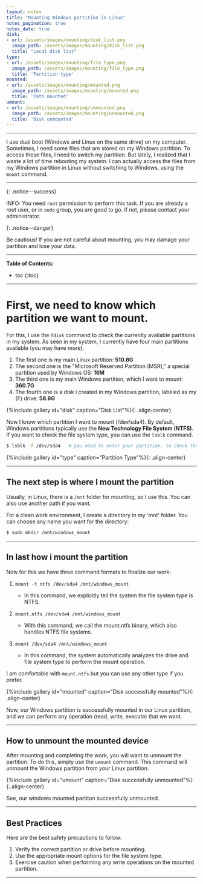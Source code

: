 ```yaml
---
layout: notes
title: "Mounting Windows partition in Linux"
notes_pagination: true
notes_date: true
disk:
- url: /assets/images/mounting/disk_list.png
  image_path: /assets/images/mounting/disk_list.png
  title: "Local disk list"
type:
- url: /assets/images/mounting/file_type.png
  image_path: /assets/images/mounting/file_type.png
  title: 'Partition type'
mounted:
- url: /assets/images/mounting/mounted.png
  image_path: /assets/images/mounting/mounted.png
  title: 'Path mounted'
umount:
- url: /assets/images/mounting/unmounted.png
  image_path: /assets/images/mounting/unmounted.png
  title: 'Disk unmounted'
---
```


---


I use dual boot (Windows and Linux on the same drive) on my computer. Sometimes,
I need some files that are stored on my Windows partition. To access these
files, I need to switch my partition. But lately, I realized that I waste a lot
of time rebooting my system. I can actually access the files from my Windows
partition in Linux without switching to Windows, using the `mount` command.

---

{: .notice--success}

INFO: You need `root` permission to perform this task. If you are already a root
user, or in `sudo` group, you are good to go. If not, please contact your
administrator.

{: .notice--danger}

Be cautious! If you are not careful about mounting, you may damage your
partition and lose your data.

---

**Table of Contents:**

* toc
{:toc}

---

# First, we need to know which partition we want to mount.

For this, I use the `fdisk` command to check the currently available partitions
in my system. As seen in my system, I currently have four main partitions
available (you may have more).

1. The first one is my main Linux partition: **510.8G**
2. The second one is the "Microsoft Reserved Partition (MSR)," a special
   partition used by Windows OS: **16M**
3. The third one is my main Windows partition, which I want to mount: **360.7G**
4. The fourth one is a disk i created in my Windows partition, labeled as my (F)
   drive: **58.6G**

{%include gallery id="disk" caption="Disk List"%}{: .align-center}

Now I know which partition I want to mount (/dev/sda4). By default, Windows
partitions typically use the **New Technology File System (NTFS)**. If you want
to check the file system type, you can use the `lsblk` command.

```bash
$ lsblk -f /dev/sda4   # you need to enter your partition, to check the type
```


{%include gallery id="type" caption="Partition Type"%}{: .align-center}


---

## The next step is where I mount the partition

Usually, in Linux, there is a `/mnt` folder for mounting, so I use this. You can
also use another path if you want.

For a clean work environment, I create a directory in my 'mnt' folder. You can
choose any name you want for the directory:

```bash
$ sudo mkdir /mnt/windows_mount
```

---

## In last how i mount the partition

Now for this we have three command formats to finalize our work:

1. `mount -t ntfs /dev/sda4 /mnt/windows_mount`
   - In this command, we explicitly tell the system the file system type is
     NTFS.

2. `mount.ntfs /dev/sda4 /mnt/windows_mount`
   - With this command, we call the mount.ntfs binary, which also handles NTFS
     file systems.

3. `mount /dev/sda4 /mnt/windows_mount`
   - In this command, the system automatically analyzes the drive and file
     system type to perform the mount operation.

I am comfortable with `mount.ntfs` but you can use any other type if you prefer.


{%include gallery id="mounted" caption="Disk successfully mounted"%}{: .align-center}


Now, our Windows partition is successfully mounted in our Linux partition, and
we can perform any operation (read, write, execute) that we want.


---

## How to unmount the mounted device

After mounting and completing the work, you will want to unmount the partition.
To do this, simply use the `umount` command. This command will unmount the
Windows partition from your Linux partition.

{%include gallery id="umount" caption="Disk successfully unmounted"%}{:.align-center}

See, our windows mounted partiton successfully unmounted.

---

## Best Practices

Here are the best safety precautions to follow:

1. Verify the correct partition or drive before mounting.
2. Use the appropriate mount options for the file system type.
3. Exercise caution when performing any write operations on the mounted
   partition.

---
